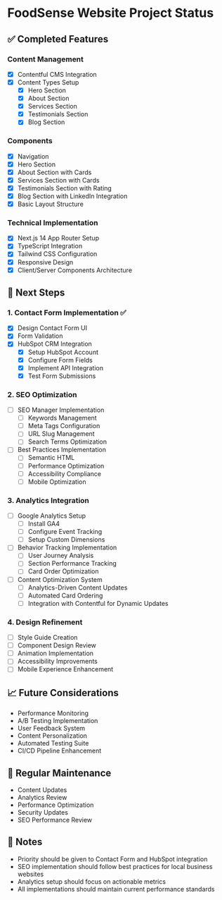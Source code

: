 # FoodSense Website Project Status

## ✅ Completed Features

### Content Management

- [x] Contentful CMS Integration
- [x] Content Types Setup
  - [x] Hero Section
  - [x] About Section
  - [x] Services Section
  - [x] Testimonials Section
  - [x] Blog Section

### Components

- [x] Navigation
- [x] Hero Section
- [x] About Section with Cards
- [x] Services Section with Cards
- [x] Testimonials Section with Rating
- [x] Blog Section with LinkedIn Integration
- [x] Basic Layout Structure

### Technical Implementation

- [x] Next.js 14 App Router Setup
- [x] TypeScript Integration
- [x] Tailwind CSS Configuration
- [x] Responsive Design
- [x] Client/Server Components Architecture

## 🎯 Next Steps

### 1. Contact Form Implementation ✅

- [x] Design Contact Form UI
- [x] Form Validation
- [x] HubSpot CRM Integration
  - [x] Setup HubSpot Account
  - [x] Configure Form Fields
  - [x] Implement API Integration
  - [x] Test Form Submissions

### 2. SEO Optimization

- [ ] SEO Manager Implementation
  - [ ] Keywords Management
  - [ ] Meta Tags Configuration
  - [ ] URL Slug Management
  - [ ] Search Terms Optimization
- [ ] Best Practices Implementation
  - [ ] Semantic HTML
  - [ ] Performance Optimization
  - [ ] Accessibility Compliance
  - [ ] Mobile Optimization

### 3. Analytics Integration

- [ ] Google Analytics Setup
  - [ ] Install GA4
  - [ ] Configure Event Tracking
  - [ ] Setup Custom Dimensions
- [ ] Behavior Tracking Implementation
  - [ ] User Journey Analysis
  - [ ] Section Performance Tracking
  - [ ] Card Order Optimization
- [ ] Content Optimization System
  - [ ] Analytics-Driven Content Updates
  - [ ] Automated Card Ordering
  - [ ] Integration with Contentful for Dynamic Updates

### 4. Design Refinement

- [ ] Style Guide Creation
- [ ] Component Design Review
- [ ] Animation Implementation
- [ ] Accessibility Improvements
- [ ] Mobile Experience Enhancement

## 📈 Future Considerations

- Performance Monitoring
- A/B Testing Implementation
- User Feedback System
- Content Personalization
- Automated Testing Suite
- CI/CD Pipeline Enhancement

## 🔄 Regular Maintenance

- Content Updates
- Analytics Review
- Performance Optimization
- Security Updates
- SEO Performance Review

## 📝 Notes

- Priority should be given to Contact Form and HubSpot integration
- SEO implementation should follow best practices for local business websites
- Analytics setup should focus on actionable metrics
- All implementations should maintain current performance standards
